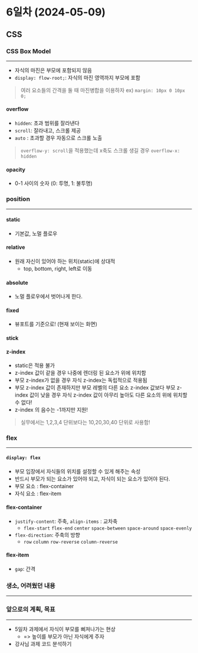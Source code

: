 # 6일차 (2024-05-09)

## CSS

### CSS Box Model

---

- 자식의 마진은 부모에 포함되지 않음
- `display: flow-root;`: 자식의 마진 영역까지 부모에 포함
> 여러 요소들의 간격을 둘 때 마진병합을 이용하자 ex) `margin: 10px 0 10px 0;`

#### overflow
- `hidden`: 초과 범위를 잘라낸다
- `scroll`: 잘라내고, 스크롤 제공
- `auto` : 초과할 경우 자동으로 스크롤 노출
> `overflow-y: scroll`을 적용했는데 x축도 스크롤 생길 경우 `overflow-x: hidden`

#### opacity
- 0-1 사이의 숫자 (0: 투명, 1: 불투명)

### position

---

#### static
- 기본값, 노멀 플로우

#### relative
- 원래 자신이 있어야 하는 위치(static)에 상대적
    - top, bottom, right, left로 이동

#### absolute
- 노멀 플로우에서 벗어나게 한다.

#### fixed
- 뷰포트를 기준으로! (현재 보이는 화면)

#### stick


#### z-index
- static은 적용 불가
- z-index 값이 같을 경우 나중에 렌더링 된 요소가 위에 위치함
- 부모 z-index가 없을 경우 자식 z-index는 독립적으로 적용됨
- 부모 z-index 값이 존재하지만 부모 레벨의 다른 요소 z-index 값보다 부모 z-index 값이 낮을 경우
자식 z-index 값이 아무리 높아도 다른 요소의 위에 위치할 수 없다!
- z-index 의 음수는 -1까지만 지원!
> 실무에서는 1,2,3,4 단위보다는 10,20,30,40 단위로 사용함!

### flex

---

#### `display: flex`
- 부모 입장에서 자식들의 위치를 설정할 수 있게 해주는 속성
- 반드시 부모가 되는 요소가 있어야 되고, 자식이 되는 요소가 있어야 된다.
- 부모 요소 : flex-container
- 자식 요소 : flex-item

#### flex-container
- `justify-content`: 주축, `align-items` : 교차축
  - `flex-start` `flex-end` `center` `space-between` `space-around` `space-evenly`
- `flex-direction`: 주축의 방향
  - `row` `column` `row-reverse` `column-reverse`

#### flex-item
- `gap`: 간격

### 생소, 어려웠던 내용

---


### 앞으로의 계획, 목표

---

- 5일차 과제에서 자식이 부모를 삐져나가는 현상
  - => 높이를 부모가 아닌 자식에게 주자
- 강사님 과제 코드 분석하기
